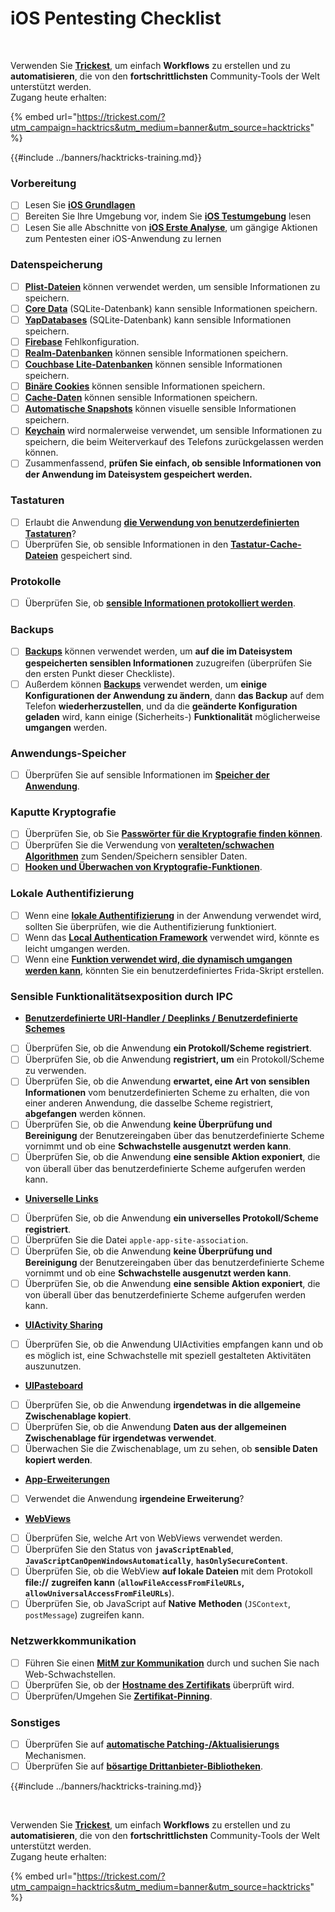 # iOS Pentesting Checklist

<figure><img src="../images/image (48).png" alt=""><figcaption></figcaption></figure>

\
Verwenden Sie [**Trickest**](https://trickest.com/?utm_campaign=hacktrics&utm_medium=banner&utm_source=hacktricks), um einfach **Workflows** zu erstellen und zu **automatisieren**, die von den **fortschrittlichsten** Community-Tools der Welt unterstützt werden.\
Zugang heute erhalten:

{% embed url="https://trickest.com/?utm_campaign=hacktrics&utm_medium=banner&utm_source=hacktricks" %}

{{#include ../banners/hacktricks-training.md}}

### Vorbereitung

- [ ] Lesen Sie [**iOS Grundlagen**](ios-pentesting/ios-basics.md)
- [ ] Bereiten Sie Ihre Umgebung vor, indem Sie [**iOS Testumgebung**](ios-pentesting/ios-testing-environment.md) lesen
- [ ] Lesen Sie alle Abschnitte von [**iOS Erste Analyse**](ios-pentesting/#initial-analysis), um gängige Aktionen zum Pentesten einer iOS-Anwendung zu lernen

### Datenspeicherung

- [ ] [**Plist-Dateien**](ios-pentesting/#plist) können verwendet werden, um sensible Informationen zu speichern.
- [ ] [**Core Data**](ios-pentesting/#core-data) (SQLite-Datenbank) kann sensible Informationen speichern.
- [ ] [**YapDatabases**](ios-pentesting/#yapdatabase) (SQLite-Datenbank) kann sensible Informationen speichern.
- [ ] [**Firebase**](ios-pentesting/#firebase-real-time-databases) Fehlkonfiguration.
- [ ] [**Realm-Datenbanken**](ios-pentesting/#realm-databases) können sensible Informationen speichern.
- [ ] [**Couchbase Lite-Datenbanken**](ios-pentesting/#couchbase-lite-databases) können sensible Informationen speichern.
- [ ] [**Binäre Cookies**](ios-pentesting/#cookies) können sensible Informationen speichern.
- [ ] [**Cache-Daten**](ios-pentesting/#cache) können sensible Informationen speichern.
- [ ] [**Automatische Snapshots**](ios-pentesting/#snapshots) können visuelle sensible Informationen speichern.
- [ ] [**Keychain**](ios-pentesting/#keychain) wird normalerweise verwendet, um sensible Informationen zu speichern, die beim Weiterverkauf des Telefons zurückgelassen werden können.
- [ ] Zusammenfassend, **prüfen Sie einfach, ob sensible Informationen von der Anwendung im Dateisystem gespeichert werden.**

### Tastaturen

- [ ] Erlaubt die Anwendung [**die Verwendung von benutzerdefinierten Tastaturen**](ios-pentesting/#custom-keyboards-keyboard-cache)?
- [ ] Überprüfen Sie, ob sensible Informationen in den [**Tastatur-Cache-Dateien**](ios-pentesting/#custom-keyboards-keyboard-cache) gespeichert sind.

### **Protokolle**

- [ ] Überprüfen Sie, ob [**sensible Informationen protokolliert werden**](ios-pentesting/#logs).

### Backups

- [ ] [**Backups**](ios-pentesting/#backups) können verwendet werden, um **auf die im Dateisystem gespeicherten sensiblen Informationen** zuzugreifen (überprüfen Sie den ersten Punkt dieser Checkliste).
- [ ] Außerdem können [**Backups**](ios-pentesting/#backups) verwendet werden, um **einige Konfigurationen der Anwendung zu ändern**, dann **das Backup** auf dem Telefon **wiederherzustellen**, und da die **geänderte Konfiguration** **geladen** wird, kann einige (Sicherheits-) **Funktionalität** möglicherweise **umgangen** werden.

### **Anwendungs-Speicher**

- [ ] Überprüfen Sie auf sensible Informationen im [**Speicher der Anwendung**](ios-pentesting/#testing-memory-for-sensitive-data).

### **Kaputte Kryptografie**

- [ ] Überprüfen Sie, ob Sie [**Passwörter für die Kryptografie finden können**](ios-pentesting/#broken-cryptography).
- [ ] Überprüfen Sie die Verwendung von [**veralteten/schwachen Algorithmen**](ios-pentesting/#broken-cryptography) zum Senden/Speichern sensibler Daten.
- [ ] [**Hooken und Überwachen von Kryptografie-Funktionen**](ios-pentesting/#broken-cryptography).

### **Lokale Authentifizierung**

- [ ] Wenn eine [**lokale Authentifizierung**](ios-pentesting/#local-authentication) in der Anwendung verwendet wird, sollten Sie überprüfen, wie die Authentifizierung funktioniert.
- [ ] Wenn das [**Local Authentication Framework**](ios-pentesting/#local-authentication-framework) verwendet wird, könnte es leicht umgangen werden.
- [ ] Wenn eine [**Funktion verwendet wird, die dynamisch umgangen werden kann**](ios-pentesting/#local-authentication-using-keychain), könnten Sie ein benutzerdefiniertes Frida-Skript erstellen.

### Sensible Funktionalitätsexposition durch IPC

- [**Benutzerdefinierte URI-Handler / Deeplinks / Benutzerdefinierte Schemes**](ios-pentesting/#custom-uri-handlers-deeplinks-custom-schemes)
- [ ] Überprüfen Sie, ob die Anwendung **ein Protokoll/Scheme registriert**.
- [ ] Überprüfen Sie, ob die Anwendung **registriert, um** ein Protokoll/Scheme zu verwenden.
- [ ] Überprüfen Sie, ob die Anwendung **erwartet, eine Art von sensiblen Informationen** vom benutzerdefinierten Scheme zu erhalten, die von einer anderen Anwendung, die dasselbe Scheme registriert, **abgefangen** werden können.
- [ ] Überprüfen Sie, ob die Anwendung **keine Überprüfung und Bereinigung** der Benutzereingaben über das benutzerdefinierte Scheme vornimmt und ob eine **Schwachstelle ausgenutzt werden kann**.
- [ ] Überprüfen Sie, ob die Anwendung **eine sensible Aktion exponiert**, die von überall über das benutzerdefinierte Scheme aufgerufen werden kann.
- [**Universelle Links**](ios-pentesting/#universal-links)
- [ ] Überprüfen Sie, ob die Anwendung **ein universelles Protokoll/Scheme registriert**.
- [ ] Überprüfen Sie die Datei `apple-app-site-association`.
- [ ] Überprüfen Sie, ob die Anwendung **keine Überprüfung und Bereinigung** der Benutzereingaben über das benutzerdefinierte Scheme vornimmt und ob eine **Schwachstelle ausgenutzt werden kann**.
- [ ] Überprüfen Sie, ob die Anwendung **eine sensible Aktion exponiert**, die von überall über das benutzerdefinierte Scheme aufgerufen werden kann.
- [**UIActivity Sharing**](ios-pentesting/ios-uiactivity-sharing.md)
- [ ] Überprüfen Sie, ob die Anwendung UIActivities empfangen kann und ob es möglich ist, eine Schwachstelle mit speziell gestalteten Aktivitäten auszunutzen.
- [**UIPasteboard**](ios-pentesting/ios-uipasteboard.md)
- [ ] Überprüfen Sie, ob die Anwendung **irgendetwas in die allgemeine Zwischenablage kopiert**.
- [ ] Überprüfen Sie, ob die Anwendung **Daten aus der allgemeinen Zwischenablage für irgendetwas verwendet**.
- [ ] Überwachen Sie die Zwischenablage, um zu sehen, ob **sensible Daten kopiert werden**.
- [**App-Erweiterungen**](ios-pentesting/ios-app-extensions.md)
- [ ] Verwendet die Anwendung **irgendeine Erweiterung**?
- [**WebViews**](ios-pentesting/ios-webviews.md)
- [ ] Überprüfen Sie, welche Art von WebViews verwendet werden.
- [ ] Überprüfen Sie den Status von **`javaScriptEnabled`**, **`JavaScriptCanOpenWindowsAutomatically`**, **`hasOnlySecureContent`**.
- [ ] Überprüfen Sie, ob die WebView **auf lokale Dateien** mit dem Protokoll **file://** **zugreifen kann** (**`allowFileAccessFromFileURLs`, `allowUniversalAccessFromFileURLs`**).
- [ ] Überprüfen Sie, ob JavaScript auf **Native** **Methoden** (`JSContext`, `postMessage`) zugreifen kann.

### Netzwerkkommunikation

- [ ] Führen Sie einen [**MitM zur Kommunikation**](ios-pentesting/#network-communication) durch und suchen Sie nach Web-Schwachstellen.
- [ ] Überprüfen Sie, ob der [**Hostname des Zertifikats**](ios-pentesting/#hostname-check) überprüft wird.
- [ ] Überprüfen/Umgehen Sie [**Zertifikat-Pinning**](ios-pentesting/#certificate-pinning).

### **Sonstiges**

- [ ] Überprüfen Sie auf [**automatische Patching-/Aktualisierungs**](ios-pentesting/#hot-patching-enforced-updateing) Mechanismen.
- [ ] Überprüfen Sie auf [**bösartige Drittanbieter-Bibliotheken**](ios-pentesting/#third-parties).

{{#include ../banners/hacktricks-training.md}}

<figure><img src="../images/image (48).png" alt=""><figcaption></figcaption></figure>

\
Verwenden Sie [**Trickest**](https://trickest.com/?utm_campaign=hacktrics&utm_medium=banner&utm_source=hacktricks), um einfach **Workflows** zu erstellen und zu **automatisieren**, die von den **fortschrittlichsten** Community-Tools der Welt unterstützt werden.\
Zugang heute erhalten:

{% embed url="https://trickest.com/?utm_campaign=hacktrics&utm_medium=banner&utm_source=hacktricks" %}
